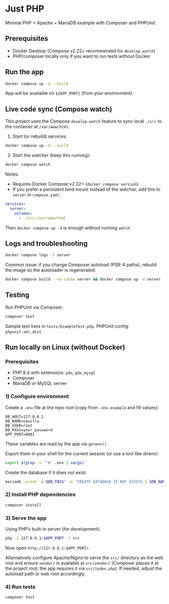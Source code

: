 # Just PHP

Minimal PHP + Apache + MariaDB example with Composer and PHPUnit.

## Prerequisites

- Docker Desktop (Compose v2.22+ recommended for `develop.watch`)
- PHP/composer locally only if you want to run tests without Docker

## Run the app

```bash
docker compose up -d --build
```

App will be available on `${APP_PORT}` (from your environment).

## Live code sync (Compose watch)

This project uses the Compose `develop.watch` feature to sync local `./src` to the container at `/var/www/html`.

1) Start (or rebuild) services:

```bash
docker compose up -d --build
```

2) Start the watcher (keep this running):

```bash
docker compose watch
```

Notes:
- Requires Docker Compose v2.22+ (`docker compose version`).
- If you prefer a persistent bind mount instead of the watcher, add this to `server` in `compose.yaml`:

```yaml
services:
  server:
    volumes:
      - ./src:/var/www/html
```

Then `docker compose up -d` is enough without running `watch`.

## Logs and troubleshooting

```bash
docker compose logs -f server
```

Common issue: if you change Composer autoload (PSR-4 paths), rebuild the image so the autoloader is regenerated:

```bash
docker compose build --no-cache server && docker compose up -d server
```

## Testing

Run PHPUnit via Composer:

```bash
composer test
```

Sample test lives in `tests/ExampleTest.php`. PHPUnit config: `phpunit.xml.dist`.

## Run locally on Linux (without Docker)

### Prerequisites

- PHP 8.4 with extensions: `pdo`, `pdo_mysql`
- Composer
- MariaDB or MySQL server

### 1) Configure environment

Create a `.env` file at the repo root (copy from `.enx.example` and fill values):

```
DB_HOST=127.0.0.1
DB_NAME=vanilla
DB_USER=root
DB_PASS=your_password
APP_PORT=8001
```

These variables are read by the app via `getenv()`.

Export them in your shell for the current session (or use a tool like direnv):

```bash
export $(grep -v '^#' .env | xargs)
```

Create the database if it does not exist:

```bash
mariadb -uroot -p"$DB_PASS" -e "CREATE DATABASE IF NOT EXISTS \`$DB_NAME\`;"
```

### 2) Install PHP dependencies

```bash
composer install
```

### 3) Serve the app

Using PHP’s built-in server (for development):

```bash
php -S 127.0.0.1:$APP_PORT -t src
```

Now open `http://127.0.0.1:$APP_PORT/`.

Alternatively configure Apache/Nginx to serve the `src/` directory as the web root and ensure `vendor/` is available at `src/vendor/` (Composer places it at the project root; the app requires it via `src/index.php`). If needed, adjust the autoload path or web root accordingly.

### 4) Run tests

```bash
composer test
```

